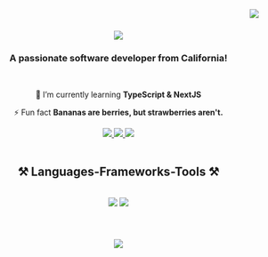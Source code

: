 <img align="right" src="https://visitor-badge.laobi.icu/badge?page_id=joseph-lang7.joseph-lang7" />

<h1 align="center">
    <img src="https://readme-typing-svg.herokuapp.com/?font=Righteous&size=35&center=true&vCenter=true&width=500&height=70&duration=4000&lines=Hi+There!+👋;+I'm+Joseph+Lang!;" />
</h1>

<h3 align="center">A passionate software developer from California!</h3>

<br/>

<div align="center">

🌱 I’m currently learning **TypeScript & NextJS**

⚡ Fun fact **Bananas are berries, but strawberries aren't.**

 </div>

<div align="center">
  <a href="mailto:langj6757@gmail.com">
    <img src="https://img.shields.io/badge/Gmail-333333?style=for-the-badge&logo=gmail&logoColor=red" />
  </a>
  <a href="https://www.linkedin.com/in/jlang67/" target="_blank">
    <img src="https://img.shields.io/badge/LinkedIn-0077B5?style=for-the-badge&logo=linkedin&logoColor=white" target="_blank" />
  </a>
  <a href="https://langjoseph.com/" target="_blank">
     <img src="https://img.shields.io/badge/Portfolio-FF5722?style=for-the-badge&logo=todoist&logoColor=white" target="_blank" />
  </a>
</div>

 <br/>

 <h2 align="center">⚒️ Languages-Frameworks-Tools ⚒️</h2>
<br/>
<div align="center">
    <img src="https://skillicons.dev/icons?i=react,bootstrap,html,css,vscode,gitlab,tailwind,git" />
    <img src="https://skillicons.dev/icons?i=python,javascript,typescript,mongodb,nextjs,mysql,postgres,django,docker" /><br>
</div>

<br/>
<h1 align="center">
    <img src="https://readme-typing-svg.herokuapp.com/?font=Righteous&size=35&center=true&vCenter=true&width=500&height=70&duration=4000&lines=Let's+Have+A+Coffee!;" />
</h1>
